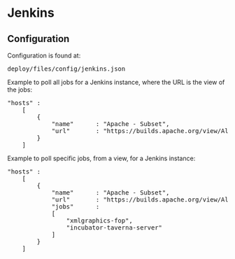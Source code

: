 # Jenkins
## Configuration
Configuration is found at:

<pre>
deploy/files/config/jenkins.json
</pre>

Example to poll all jobs for a Jenkins instance, where the URL is the view of the jobs:

<pre>
"hosts" :
    [
        {
            "name"      : "Apache - Subset",
            "url"       : "https://builds.apache.org/view/All/"
        }
    ]
</pre>

Example to poll specific jobs, from a view, for a Jenkins instance:

<pre>
"hosts" :
    [
        {
            "name"      : "Apache - Subset",
            "url"       : "https://builds.apache.org/view/All/",
            "jobs"      :
            [
                "xmlgraphics-fop",
                "incubator-taverna-server"
            ]
        }
    ]
</pre>
